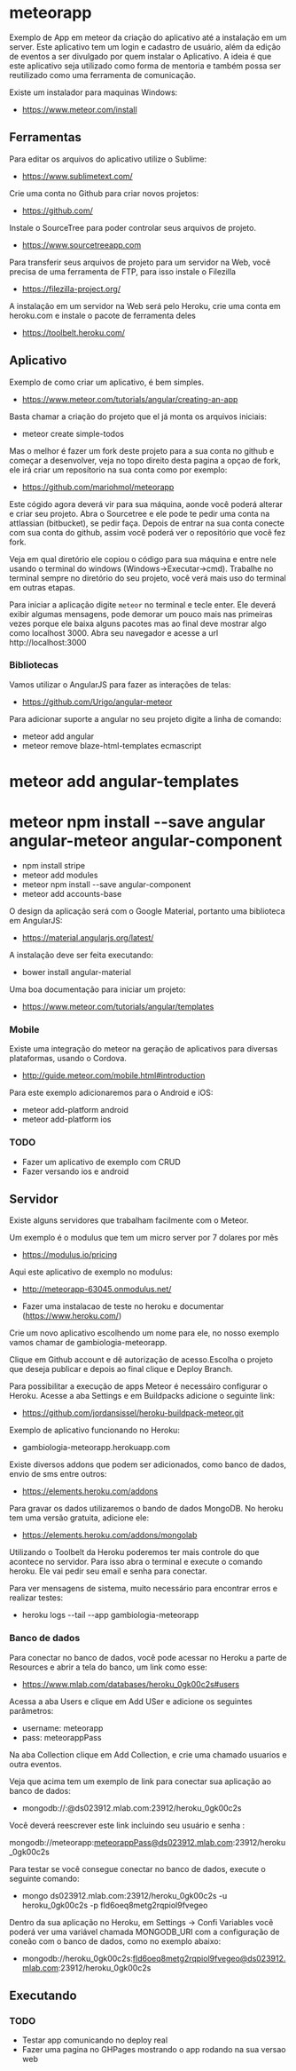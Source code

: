 # meteorapp

Exemplo de App em meteor da criação do aplicativo até a instalação em um server.
Este aplicativo tem um login e cadastro de usuário, além da edição de eventos a ser divulgado por quem instalar o Aplicativo.
A ideia é que este aplicativo seja utilizado como forma de mentoria e também possa ser reutilizado como uma ferramenta de comunicação.

Existe um instalador para maquinas Windows:

* https://www.meteor.com/install

## Ferramentas

Para editar os arquivos do aplicativo utilize o Sublime:

* https://www.sublimetext.com/

Crie uma conta no Github para criar novos projetos:

* https://github.com/

Instale o SourceTree para poder controlar seus arquivos de projeto.

* https://www.sourcetreeapp.com

Para transferir seus arquivos de projeto para um servidor na Web, você precisa de uma ferramenta de FTP, para isso instale o Filezilla

* https://filezilla-project.org/

A instalação em um servidor na Web será pelo Heroku, crie uma conta em heroku.com e instale o pacote de ferramenta deles

* https://toolbelt.heroku.com/



## Aplicativo

Exemplo de como criar um aplicativo, é bem simples.

* https://www.meteor.com/tutorials/angular/creating-an-app

Basta chamar a criação do projeto que el já monta os arquivos iniciais:

* meteor create simple-todos

Mas o melhor é fazer um fork deste projeto para a sua conta no github e começar a desenvolver, veja no topo direito desta pagina a opçao de fork, ele irá criar um reposítorio na sua conta como por exemplo:

* https://github.com/mariohmol/meteorapp

Este cógido agora deverá vir para sua máquina, aonde você poderá alterar e criar seu projeto. Abra o Sourcetree e ele pode te pedir uma conta na attlassian (bitbucket), se pedir faça. 
Depois de entrar na sua conta conecte com sua conta do github, assim você poderá ver o repositório que você fez fork.

Veja em qual diretório ele copiou o código para sua máquina e entre nele usando o terminal do windows (Windows->Executar->cmd).
Trabalhe no terminal sempre no diretório do seu projeto, você verá mais uso do terminal em outras etapas.

Para iniciar a aplicação digite `meteor` no terminal e tecle enter. Ele deverá exibir algumas mensagens, pode demorar um pouco mais nas primeiras vezes porque ele baixa alguns pacotes mas ao final deve mostrar algo como localhost 3000. Abra seu navegador e acesse a url http://localhost:3000


### Bibliotecas

Vamos utilizar o AngularJS para fazer as interações de telas:

* https://github.com/Urigo/angular-meteor

Para adicionar suporte a angular no seu projeto digite a linha de comando:

* meteor add angular
* meteor remove blaze-html-templates ecmascript
# meteor add angular-templates
# meteor npm install --save angular angular-meteor angular-component
* npm install stripe
* meteor add modules
* meteor npm install --save angular-component
* meteor add accounts-base

O design da aplicação será com o Google Material, portanto uma biblioteca em AngularJS:

* https://material.angularjs.org/latest/

A instalação deve ser feita executando:

* bower install angular-material


Uma boa documentação para iniciar um projeto:

* https://www.meteor.com/tutorials/angular/templates

### Mobile

Existe uma integração do meteor na geração de aplicativos para diversas plataformas, usando o Cordova.

* http://guide.meteor.com/mobile.html#introduction


Para este exemplo adicionaremos para o Android e iOS:

* meteor add-platform android
* meteor add-platform ios

### TODO

* Fazer um aplicativo de exemplo com CRUD
* Fazer versando ios e android





## Servidor

Existe alguns servidores que trabalham facilmente com o Meteor. 

Um exemplo é o modulus que tem um micro server por 7 dolares por mês

* https://modulus.io/pricing

Aqui este aplicativo de exemplo no modulus:

* http://meteorapp-63045.onmodulus.net/



* Fazer uma instalacao de teste no heroku e documentar (https://www.heroku.com/)


Crie um novo aplicativo escolhendo um nome para ele, no nosso exemplo vamos chamar de gambiologia-meteorapp.

Clique em Github account e dê autorização de acesso.Escolha o projeto que deseja publicar e depois ao final clique e Deploy Branch.

Para possibilitar a execução de apps Meteor é necessáiro configurar o Heroku. 
Acesse a aba Settings e em Buildpacks adicione o seguinte link:

* https://github.com/jordansissel/heroku-buildpack-meteor.git


Exemplo de aplicativo funcionando no Heroku:

* gambiologia-meteorapp.herokuapp.com



Existe diversos addons que podem ser adicionados, como banco de dados, envio de sms entre outros:

* https://elements.heroku.com/addons


Para gravar os dados utilizaremos o bando de dados MongoDB. No heroku tem uma versão gratuita, adicione ele:

* https://elements.heroku.com/addons/mongolab

Utilizando o Toolbelt da Heroku poderemos ter mais controle do que acontece no servidor. Para isso abra o terminal e execute o comando heroku.
Ele vai pedir seu email e senha para conectar.


Para ver mensagens de sistema, muito necessário para encontrar erros e realizar testes:

* heroku logs --tail --app gambiologia-meteorapp


### Banco de dados

Para conectar no banco de dados, você pode acessar no Heroku a parte de Resources e abrir a tela do banco, um link como esse:

* https://www.mlab.com/databases/heroku_0gk00c2s#users

Acessa a aba Users e clique em Add USer e adicione os seguintes parâmetros:

* username: meteorapp
* pass: meteorappPass

Na aba Collection clique em Add Collection, e crie uma chamado usuarios e outra eventos.

Veja que acima tem um exemplo de link para conectar sua aplicação ao banco de dados:

* mongodb://<dbuser>:<dbpassword>@ds023912.mlab.com:23912/heroku_0gk00c2s

Você deverá reescrever este link incluindo seu usuário e senha :

mongodb://meteorapp:meteorappPass@ds023912.mlab.com:23912/heroku_0gk00c2s


Para testar se você consegue conectar no banco de dados, execute o seguinte comando:

* mongo ds023912.mlab.com:23912/heroku_0gk00c2s -u heroku_0gk00c2s -p fld6oeq8metg2rqpiol9fvegeo

Dentro da sua aplicação no Heroku, em Settings -> Confi Variables você poderá ver uma variável chamada MONGODB_URI com a configuração de coneão com o banco de dados, como no exemplo abaixo:

* mongodb://heroku_0gk00c2s:fld6oeq8metg2rqpiol9fvegeo@ds023912.mlab.com:23912/heroku_0gk00c2s


## Executando

### TODO

* Testar app comunicando no deploy real
* Fazer uma pagina no GHPages mostrando o app rodando na sua versao web